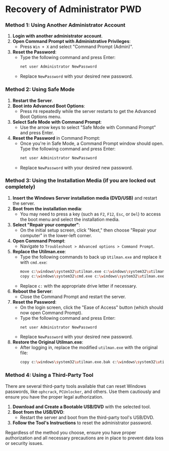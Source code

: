 # Recovery of Administrator PWD

### Method 1: Using Another Administrator Account

1. **Login with another administrator account**.
2. **Open Command Prompt with Administrative Privileges**:
   - Press `Win + X` and select "Command Prompt (Admin)".
3. **Reset the Password**:
   - Type the following command and press Enter:
     ```bash
     net user Administrator NewPassword
     ```
   - Replace `NewPassword` with your desired new password.

### Method 2: Using Safe Mode

1. **Restart the Server**.
2. **Boot into Advanced Boot Options**:
   - Press `F8` repeatedly while the server restarts to get the Advanced Boot Options menu.
3. **Select Safe Mode with Command Prompt**:
   - Use the arrow keys to select "Safe Mode with Command Prompt" and press Enter.
4. **Reset the Password** in Command Prompt:
   - Once you're in Safe Mode, a Command Prompt window should open. Type the following command and press Enter:
     ```bash
     net user Administrator NewPassword
     ```
   - Replace `NewPassword` with your desired new password.

### Method 3: Using the Installation Media (if you are locked out completely)

1. **Insert the Windows Server installation media (DVD/USB)** and restart the server.
2. **Boot from the installation media**:
   - You may need to press a key (such as `F2`, `F12`, `Esc`, or `Del`) to access the boot menu and select the installation media.
3. **Select "Repair your computer"**:
   - On the initial setup screen, click "Next," then choose "Repair your computer" in the lower-left corner.
4. **Open Command Prompt**:
   - Navigate to `Troubleshoot > Advanced options > Command Prompt`.
5. **Replace the Utilman.exe**:
   - Type the following commands to back up `Utilman.exe` and replace it with `cmd.exe`:
     ```bash
     move c:\windows\system32\utilman.exe c:\windows\system32\utilman.exe.bak
     copy c:\windows\system32\cmd.exe c:\windows\system32\utilman.exe
     ```
   - Replace `c:` with the appropriate drive letter if necessary.
6. **Reboot the Server**:
   - Close the Command Prompt and restart the server.
7. **Reset the Password**:
   - On the login screen, click the "Ease of Access" button (which should now open Command Prompt).
   - Type the following command and press Enter:
     ```bash
     net user Administrator NewPassword
     ```
   - Replace `NewPassword` with your desired new password.
8. **Restore the Original Utilman.exe**:
   - After logging in, replace the modified `utilman.exe` with the original file:
     ```bash
     copy c:\windows\system32\utilman.exe.bak c:\windows\system32\utilman.exe
     ```

### Method 4: Using a Third-Party Tool
There are several third-party tools available that can reset Windows passwords, like `ophcrack`, `PCUnlocker`, and others. Use them cautiously and ensure you have the proper legal authorization.

1. **Download and Create a Bootable USB/DVD** with the selected tool.
2. **Boot from the USB/DVD**:
   - Restart the server and boot from the third-party tool's USB/DVD.
3. **Follow the Tool's Instructions** to reset the administrator password.

Regardless of the method you choose, ensure you have proper authorization and all necessary precautions are in place to prevent data loss or security issues.
